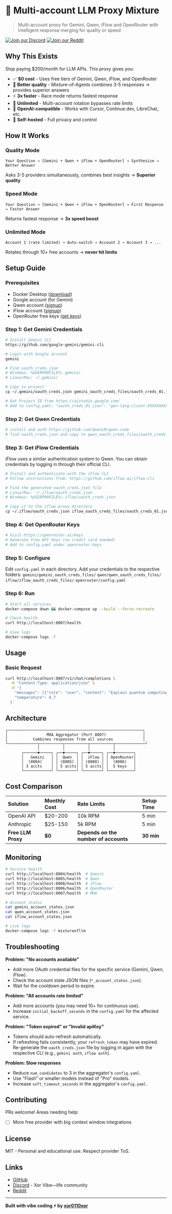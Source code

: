 # 🚀 Multi-account LLM Proxy Mixture

> Multi-account proxy for Gemini, Qwen, iFlow and OpenRouter with intelligent response merging for quality or speed

[![Join our Discord](https://img.shields.io/badge/Discord-7289DA?style=for-the-badge&logo=discord&logoColor=white)](https://discord.gg/Jum4V2Zh3H)&nbsp;[![Join our Reddit](https://img.shields.io/badge/Reddit-r/XorVibeLife-ff4500?style=for-the-badge&logo=reddit&logoColor=white)](https://reddit.com/r/XorVibeLife)

## Why This Exists

Stop paying \$200/month for LLM APIs. This proxy gives you:

- ✅ **\$0 cost** - Uses free tiers of Gemini, Qwen, iFlow, and OpenRouter
- 🧠 **Better quality** - Mixture-of-Agents combines 3-5 responses → provides superior answers
- ⚡ **3x faster** - Race mode returns fastest response
- 🔄 **Unlimited** - Multi-account rotation bypasses rate limits
- 🔌 **OpenAI-compatible** - Works with Cursor, Continue.dev, LibreChat, etc.
- 🐳 **Self-hosted** - Full privacy and control

## How It Works

### Quality Mode

```
Your Question → [Gemini + Qwen + iFlow + OpenRouter] → Synthesize → Better Answer
```

Asks 3-5 providers simultaneously, combines best insights → **Superior quality**

### Speed Mode

```
Your Question → [Gemini + Qwen + iFlow + OpenRouter] → First Response → Faster Answer
```

Returns fastest response → **3x speed boost**

### Unlimited Mode

```
Account 1 (rate limited) → Auto-switch → Account 2 → Account 3 → ...
```

Rotates through 10+ free accounts → **never hit limits**

## Setup Guide

### Prerequisites

- Docker Desktop ([download](https://www.docker.com/products/docker-desktop))
- Google account (for Gemini)
- Qwen account ([signup](https://chat.qwen.ai/))
- iFlow account ([signup](https://iflow.cn/))
- OpenRouter free keys ([get keys](https://openrouter.ai/keys))

### Step 1: Get Gemini Credentials

```bash
# Install Gemini CLI
https://github.com/google-gemini/gemini-cli

# Login with Google account
gemini

# Find oauth_creds.json
# Windows: %USERPROFILE%\.gemini\
# Linux/Mac: ~/.gemini/

# Copy to project
cp ~/.gemini/oauth_creds.json gemini_oauth_creds_files/oauth_creds_01.json

# Get Project ID from https://aistudio.google.com/
# Add to config.yaml: "oauth_creds_01.json": "gen-lang-client-XXXXXXXXXX"
```

### Step 2: Get Qwen Credentials

```bash
# install and auth https://github.com/QwenLM/qwen-code
# find oauth_creds.json and copy to qwen_oauth_creds_files/oauth_creds_01.json
```

### Step 3: Get iFlow Credentials

iFlow uses a similar authentication system to Qwen. You can obtain credentials by logging in through their official CLI.

```bash
# Install and authenticate with the iFlow CLI
# Follow instructions from: https://github.com/iflow-ai/iflow-cli

# Find the generated oauth_creds.json file
# Linux/Mac: ~/.iflow/oauth_creds.json
# Windows: %USERPROFILE%\.iflow\oauth_creds.json

# Copy it to the iflow proxy directory
cp ~/.iflow/oauth_creds.json iflow_oauth_creds_files/oauth_creds_01.json
```

### Step 4: Get OpenRouter Keys

```bash
# Visit https://openrouter.ai/keys
# Generate free API keys (no credit card needed)
# Add to config.yaml under openrouter.keys
```

### Step 5: Configure

Edit `config.yaml` in each directory.
Add your credentials to the respective folders:
    `gemini/gemini_oauth_creds_files/`
    `qwen/qwen_oauth_creds_files/`
    `iflow/iflow_oauth_creds_files/`
    `openrouter/config.yaml`

### Step 6: Run

```bash
# Start all services
docker-compose down && docker-compose up --build --force-recreate

# Check health
curl http://localhost:8007/health

# View logs
docker-compose logs -f
```

## Usage

### Basic Request

```bash
curl http://localhost:8007/v1/chat/completions \
  -H "Content-Type: application/json" \
  -d '{
    "messages": [{"role": "user", "content": "Explain quantum computing"}],
    "temperature": 0.7
  }'
```

## Architecture

```
┌───────────────────────────────────────────────────────────┐
│                 MOA Aggregator (Port 8007)                │
│           Combines responses from all sources             │
└─────────────┬──────────┬──────────┬──────────┬─────────────┘
              │          │          │          │
       ┌──────▼─────┐ ┌──▼─────┐ ┌──▼─────┐ ┌──▼────────┐
       │   Gemini   │ │  Qwen  │ │  iFlow │ │ OpenRouter│
       │  (8004)    │ │ (8005) │ │ (8008) │ │  (8006)   │
       │ 3 accts    │ │ 5 accts│ │ 5 accts│ │  5 keys   │
       └────────────┘ └────────┘ └────────┘ └───────────┘
```

## Cost Comparison

| Solution | Monthly Cost | Rate Limits | Setup Time |
| :-- | :-- | :-- | :-- |
| OpenAI API | \$20-200 | 10k RPM | 5 min |
| Anthropic | \$25-150 | 5k RPM | 5 min |
| **Free LLM Proxy** | **\$0** | **Depends on the number of accounts** | **30 min** |

## Monitoring

```bash
# Service health
curl http://localhost:8004/health  # Gemini
curl http://localhost:8005/health  # Qwen
curl http://localhost:8008/health  # iFlow
curl http://localhost:8006/health  # OpenRouter
curl http://localhost:8007/health  # MOA

# Account status
cat gemini_account_states.json
cat qwen_account_states.json
cat iflow_account_states.json

# Live logs
docker-compose logs -f mixtureofllm
```

## Troubleshooting

**Problem: "No accounts available"**

- Add more OAuth credential files for the specific service (Gemini, Qwen, iFlow).
- Check the account state JSON files (`*_account_states.json`).
- Wait for the cooldown period to expire.

**Problem: "All accounts rate limited"**

- Add more accounts (you may need 10+ for continuous use).
- Increase `initial_backoff_seconds` in the `config.yaml` for the affected service.

**Problem: "Token expired" or "Invalid apiKey"**

- Tokens should auto-refresh automatically.
- If refreshing fails consistently, your `refresh_token` may have expired. Re-generate the `oauth_creds.json` file by logging in again with the respective CLI (e.g., `gemini auth`, `iflow auth`).

**Problem: Slow responses**

- Reduce `num_candidates` to 3 in the aggregator's `config.yaml`.
- Use "Flash" or smaller models instead of "Pro" models.
- Increase `soft_timeout_seconds` in the aggregator's `config.yaml`.

## Contributing

PRs welcome! Areas needing help:

- [ ] More free provider with big context window integrations

## License

MIT - Personal and educational use. Respect provider ToS.

## Links

- [GitHub](https://github.com/xor0110xor-prog/free-llm-proxy-mixture)
- [Discord](https://discord.gg/Jum4V2Zh3H) - Xor Vibe—life community
- [Reddit](https://reddit.com/r/XorVibeLife)

***

**Built with vibe coding ⚡ by [xor0110xor](https://github.com/xor0110xor-prog)**